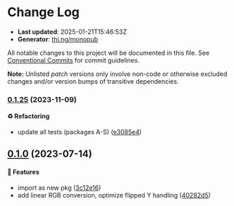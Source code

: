 # Change Log

- **Last updated**: 2025-01-21T15:46:53Z
- **Generator**: [thi.ng/monopub](https://thi.ng/monopub)

All notable changes to this project will be documented in this file.
See [Conventional Commits](https://conventionalcommits.org/) for commit guidelines.

**Note:** Unlisted _patch_ versions only involve non-code or otherwise excluded changes
and/or version bumps of transitive dependencies.

### [0.1.25](https://github.com/thi-ng/umbrella/tree/@thi.ng/pixel-io-pfm@0.1.25) (2023-11-09)

#### ♻️ Refactoring

- update all tests (packages A-S) ([e3085e4](https://github.com/thi-ng/umbrella/commit/e3085e4))

## [0.1.0](https://github.com/thi-ng/umbrella/tree/@thi.ng/pixel-io-pfm@0.1.0) (2023-07-14)

#### 🚀 Features

- import as new pkg ([3c12e16](https://github.com/thi-ng/umbrella/commit/3c12e16))
- add linear RGB conversion, optimize flipped Y handling ([40282d5](https://github.com/thi-ng/umbrella/commit/40282d5))
